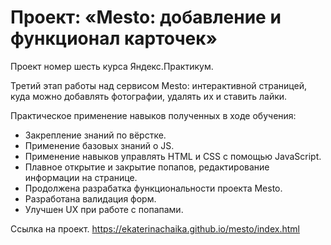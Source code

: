 # Проект: «Mesto: добавление и функционал карточек»

Проект номер шесть курса Яндекс.Практикум.

Третий этап работы над сервисом Mesto: интерактивной страницей, куда можно добавлять фотографии, удалять их и ставить лайки.

Практическое применение навыков полученных в ходе обучения:
* Закрепление знаний по вёрстке.
* Применение базовых знаний о JS.
* Применение навыков управлять HTML и CSS с помощью JavaScript.
* Плавное открытие и закрытие попапов, редактирование информации на странице.
* Продолжена разрабатка функциональности проекта Mesto.
* Разработана валидация форм.
* Улучшен UX при работе с попапами.

Ссылка на проект.
https://ekaterinachaika.github.io/mesto/index.html
